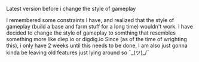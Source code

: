 Latest version before i change the style of gameplay

I remembered some constraints I have, and realized that the style of gameplay (build a base and farm stuff for a long time) wouldn't work. I have decided to change the style of gameplay to somthing that resembles something more like diep.io or digdig.io
Since (as of the time of wrighting this), i only have 2 weeks until this needs to be done, I am also just gonna kinda be leaving old features just lying around so ¯\_(ツ)_/¯
